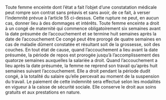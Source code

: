 Toute femme enceinte dont l’état a fait l’objet d’une constatation médicale peut rompre son contrat sans préavis et sans avoir, de ce fait, à verser l’indemnité prévue à l’article 55 ci-dessus. Cette rupture ne peut, en aucun cas, donner lieu à des dommages et intérêts.
Toute femme enceinte a droit à un congé de maternité qui commence obligatoirement six semaines avant la date présumée de l’accouchement et se termine huit semaines après la date de l’accouchement Ce congé peut être prorogé de quatre semaines en cas de maladie dûment constatée et résultant soit de la grossesse, soit des couches. En tout état de cause, quand l’accouchement a lieu avant la date présumée, la période de repos est prorogée jusqu’à l’accomplissement des quatorze semaines auxquelles la salariée a droit. Quand l’accouchement a lieu après la date présumée, la femme ne reprend son travail qu’après huit semaines suivant l’accouchement.
Elle a droit pendant la période dudit congé, à la totalité du salaire qu’elle percevait au moment de la suspension du travail. Le paiement de cette indemnité sera effectué selon les modalités en vigueur à la caisse de sécurité sociale.
Elle conserve le droit aux soins gratuits et aux prestations en nature.